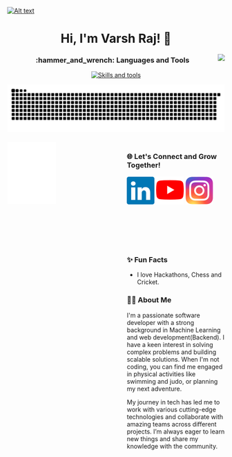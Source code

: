 [![Alt text](kwork_PavloBondarenko_12.jpg)](https://pavlobondarenko.net)

<h1 align="center">Hi, I'm Varsh Raj! 👋 </h1>
<img align="right" src="https://visitor-badge.laobi.icu/badge?page_id=pavlo_bondarenko_visitor_badge_simple&left_color=royalblue&right_color=black"  />

<h3 align="center">:hammer_and_wrench: Languages and Tools</h3>

<p align="center">
  <a href="https://skillicons.dev">
    <img src="https://skillicons.dev/icons?i=aws,docker,git,github,js,postgres,py,dotnet,pycharm" alt="Skills and tools"/>
  </a>
</p>


![GitHub Snake](https://raw.githubusercontent.com/OfficialCodeVoyage/OfficialCodeVoyage/refs/heads/output/github-snake-dark.svg)




<div style="display: flex; justify-content: space-between; align-items: flex-start; margin-top: 20px;">
    <!-- Left Column: Metrics -->
    <div style="flex: 1; max-width: 45%;">
        <img align="left" width="50%" alt="if you see this, it means my metrics are not working" src="https://github.com/officialcodevoyage/officialcodevoyage/blob/main/github-metrics.svg">
    </div>


  <div style="flex: 1; max-width: 45%; text-align: left; margin-left: 20px;">
        <h3>🌐 Let's Connect and Grow Together!</h3>
        <p>
            <a href="https://www.linkedin.com/in/mrbondarenko/" target="_blank" style="text-decoration: none;">
                <img src="https://raw.githubusercontent.com/CLorant/readme-social-icons/main/large/filled/linkedin.svg" alt="LinkedIn">
            </a>
            </a>
            <a href="https://www.youtube.com/@OfficialCodeVoyage" target="_blank" style="text-decoration: none;">
                <img src="https://raw.githubusercontent.com/CLorant/readme-social-icons/main/large/filled/youtube.svg" alt="YouTube">
            </a>
            <a href="https://www.instagram.com/pasha____bond/" target="_blank" style="text-decoration: none;">
                <img src="https://raw.githubusercontent.com/CLorant/readme-social-icons/main/large/filled/instagram.svg" alt="Instagram">
            </a>
        </p>
    
    
<p align="center">
  <!-- Inline SVG: paste the content between the svg tags exactly -->
  <svg xmlns="http://www.w3.org/2000/svg" width="600" height="200" viewBox="0 0 600 200" role="img" aria-label="Tic Tac Toe animation">
    <style>
      .board-line { stroke:#2b2b2b; stroke-width:6; stroke-linecap:round; }
      .x { stroke:#e63946; stroke-width:10; stroke-linecap:round; stroke-linejoin:round; fill:none; }
      .o { stroke:#457b9d; stroke-width:10; fill:none; stroke-linecap:round; }
    </style>
    <!-- ...rest of the SVG content (same as file) ... -->
  </svg>
</p>


        
  <h3>✨ Fun Facts</h3>
        <ul>
            <li>I love Hackathons, Chess and Cricket.</li>
        </ul>
        
  <h3>🧑‍💻 About Me</h3>
        <p>
            I'm a passionate software developer with a strong background in Machine Learning and web development(Backend). 
            I have a keen interest in solving complex problems and building scalable solutions. When I'm not coding, you can find me engaged 
            in physical activities like swimming and judo, or planning my next adventure. 
        </p>
        <p>
            My journey in tech has led me to work with various cutting-edge technologies and collaborate with amazing teams across different 
            projects. I’m always eager to learn new things and share my knowledge with the community.
        </p>
    </div>
</div>
